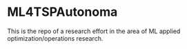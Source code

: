 # ML4TSPAutonoma

This is the repo of a research effort in the area of ML applied optimization/operations research.
